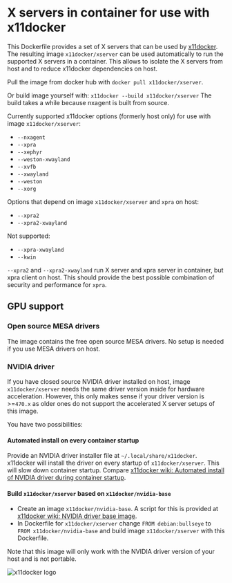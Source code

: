 # X servers in container for use with x11docker

This Dockerfile provides a set of X servers that can be used by [x11docker](https://github.com/mviereck/x11docker).
The resulting image `x11docker/xserver` can be used automatically to run the supported X servers in a container.
This allows to isolate the X servers from host and to reduce x11docker dependencies on host.

Pull the image from docker hub with `docker pull x11docker/xserver`.

Or build image yourself with: `x11docker --build x11docker/xserver`
The build takes a while because nxagent is built from source.

Currently supported x11docker options (formerly host only) for use with image `x11docker/xserver`:
 - `--nxagent`
 - `--xpra`
 - `--xephyr`
 - `--weston-xwayland`
 - `--xvfb`
 - `--xwayland`
 - `--weston`
 - `--xorg`

Options that depend on image `x11docker/xserver` and `xpra` on host:
 - `--xpra2`
 - `--xpra2-xwayland`
 
Not supported:  
 - `--xpra-xwayland`
 - `--kwin`
 
`--xpra2` and `--xpra2-xwayland` run X server and xpra server in container, but xpra client on host. 
This should provide the best possible combination of security and performance for `xpra`.

## GPU support
### Open source MESA drivers
The image contains the free open source MESA drivers. No setup is needed if you use MESA drivers on host.
### NVIDIA driver
If you have closed source NVIDIA driver installed on host, image `x11docker/xserver` needs the same driver version inside for hardware acceleration.
However, this only makes sense if your driver version is >=`470.x` as older ones do not support the accelerated X server setups of this image.

You have two possibilities:
#### Automated install on every container startup
Provide an NVIDIA driver installer file at `~/.local/share/x11docker`. x11docker will install the driver on every startup of `x11docker/xserver`.
This will slow down container startup. Compare [x11docker wiki: Automated install of NVIDIA driver during container startup](https://github.com/mviereck/x11docker/wiki/NVIDIA-driver-support-for-docker-container#automated-install-of-nvidia-driver-during-container-startup).
#### Build `x11docker/xserver` based on `x11docker/nvidia-base`
 - Create an image `x11docker/nvidia-base`. A script for this is provided at [x11docker wiki: NVIDIA driver base image](https://github.com/mviereck/x11docker/wiki/NVIDIA-driver-support-for-docker-container#nvidia-driver-base-image).
 - In Dockerfile for `x11docker/xserver` change `FROM debian:bullseye` to `FROM x11docker/nvidia-base` and build image `x11docker/xserver` with this Dockerfile.
 
Note that this image will only work with the NVIDIA driver version of your host and is not portable.

![x11docker logo](https://github.com/mviereck/x11docker/blob/screenshots/x11docker-512x512.png)
